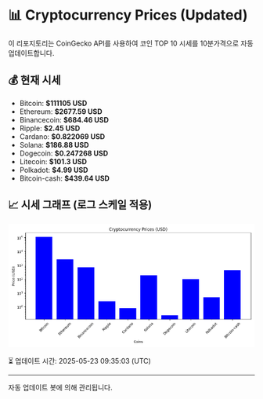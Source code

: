 
# 📊 Cryptocurrency Prices (Updated)

이 리포지토리는 CoinGecko API를 사용하여 코인 TOP 10 시세를 10분가격으로 자동 업데이트합니다.

## 💰 현재 시세
- Bitcoin: **$111105 USD**
- Ethereum: **$2677.59 USD**
- Binancecoin: **$684.46 USD**
- Ripple: **$2.45 USD**
- Cardano: **$0.822069 USD**
- Solana: **$186.88 USD**
- Dogecoin: **$0.247268 USD**
- Litecoin: **$101.3 USD**
- Polkadot: **$4.99 USD**
- Bitcoin-cash: **$439.64 USD**

## 📈 시세 그래프 (로그 스케일 적용)
![Crypto Prices](crypto_prices.png)

⏳ 업데이트 시간: 2025-05-23 09:35:03 (UTC)

---
자동 업데이트 봇에 의해 관리됩니다.
